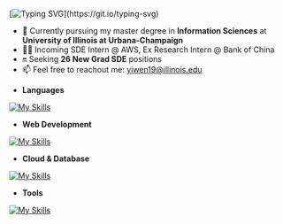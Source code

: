 [![Typing SVG](https://readme-typing-svg.demolab.com?font=Fira+Code&pause=1000&color=F7AFE9&width=435&lines=Hey+there!+I'm+Yiwen.;Welcome+to+my+Github!)](https://git.io/typing-svg)

- 🔅 Currently pursuing my master degree in **Information Sciences** at **University of Illinois at Urbana-Champaign**
- 👩‍💻 Incoming SDE Intern @ AWS, Ex Research Intern @ Bank of China
- 🔛 Seeking **26 New Grad SDE** positions
- 📫 Feel free to reachout me: [yiwen19@illinois.edu](mailto:yiwen19@illinois.edu)

<!---
Yvonnezhang924/Yvonnezhang924 is a ✨ special ✨ repository because its `README.md` (this file) appears on your GitHub profile.
You can click the Preview link to take a look at your changes.
--->

- **Languages**

[![My Skills](https://skillicons.dev/icons?i=java,py,c,cpp,js,ts,html,css,sql)](https://skillicons.dev)

- **Web Development**

[![My Skills](https://skillicons.dev/icons?i=react,express,nodejs,spring,hibernate)](https://skillicons.dev)

- **Cloud & Database**

[![My Skills](https://skillicons.dev/icons?i=aws,gcp,mysql,postgres,redis,mongodb)](https://skillicons.dev)

- **Tools**

[![My Skills](https://skillicons.dev/icons?i=linux,nginx,kafka,rabbitmq,jenkins,docker,git,postman)](https://skillicons.dev)

